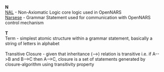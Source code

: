 **N**<br />
[NAL](https://github.com/opennars/opennars/wiki/Non-Axiomatic-Logic-(NAL),-Logic-behind-OpenNARS) - Non-Axiomatic Logic core logic used in OpenNARS <br />
[Narsese](https://github.com/opennars/opennars/wiki/Narsese-Grammar,-Language-of-OpenNARS) - Grammar Statement used for communication with OpenNARS control mechanism<br /><br />
**T**<br />
Term - simplest atomic structure within a grammar statement, basically a string of letters in alphabet<br /><br />
Transitive Closure - given that inheritance (-->) relation is  transitive i.e. if A-->B and B-->C then A-->C, closure is a set of statements generated by closure-algorithm using transitivity property  


